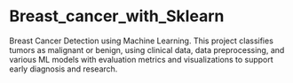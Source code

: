 # Breast_cancer_with_Sklearn
Breast Cancer Detection using Machine Learning. This project classifies tumors as malignant or benign, using clinical data, data preprocessing, and various ML models with evaluation metrics and visualizations to support early diagnosis and research.
